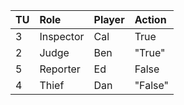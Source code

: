 | TU | Role      | Player | Action   |
| :--| :---------| :------| :------- |
| 3  | Inspector | Cal    | True     |
| 2  | Judge     | Ben    | "True"   |
| 5  | Reporter  | Ed     | False    |
| 4  | Thief     | Dan    | "False"  |